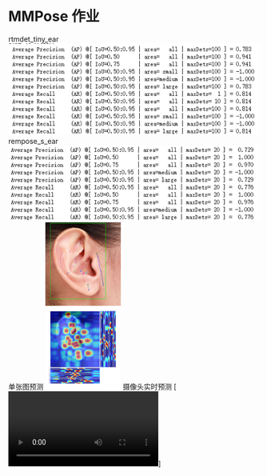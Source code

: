 # MMPose 作业
rtmdet_tiny_ear
<img src="rtmdet_tiny_ear.png" />
rempose_s_ear
<img src="rempose_s_ear.png" />
单张图预测
<img src="ear_1.jpg" width = "30%" />
摄像头实时预测
[![Watch the video](MMPoseRes/RTMDet_RTMPose%E8%87%AA%E8%AE%AD%E7%BB%83%E6%8E%A8%E7%90%86%E6%B5%8B%E8%AF%95.mp4)]
